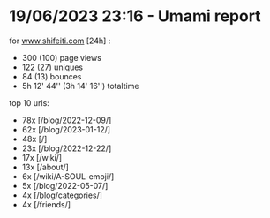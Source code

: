 # 19/06/2023 23:16 - Umami report
for www.shifeiti.com [24h] :

 - 300 (100) page views
 - 122 (27) uniques
 - 84 (13) bounces
 - 5h 12' 44'' (3h 14' 16'') totaltime


top 10 urls:
 - 78x [/blog/2022-12-09/]
 - 62x [/blog/2023-01-12/]
 - 48x [/]
 - 23x [/blog/2022-12-22/]
 - 17x [/wiki/]
 - 13x [/about/]
 - 6x [/wiki/A-SOUL-emoji/]
 - 5x [/blog/2022-05-07/]
 - 4x [/blog/categories/]
 - 4x [/friends/]


